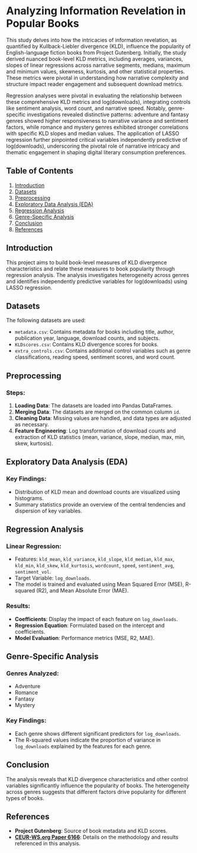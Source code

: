 # Analyzing Information Revelation in Popular Books

This study delves into how the intricacies of information revelation, as quantified by
Kullback-Liebler divergence (KLD), influence the popularity of English-language fiction books
from Project Gutenberg. Initially, the study derived nuanced book-level KLD metrics,
including averages, variances, slopes of linear regressions across narrative segments,
medians, maximum and minimum values, skewness, kurtosis, and other statistical
properties. These metrics were pivotal in understanding how narrative complexity and
structure impact reader engagement and subsequent download metrics.

Regression analyses were pivotal in evaluating the relationship between these
comprehensive KLD metrics and log(downloads), integrating controls like sentiment
analysis, word count, and narrative speed. Notably, genre-specific investigations revealed
distinctive patterns: adventure and fantasy genres showed higher responsiveness to
narrative variance and sentiment factors, while romance and mystery genres exhibited
stronger correlations with specific KLD slopes and median values. The application of LASSO
regression further pinpointed critical variables independently predictive of log(downloads),
underscoring the pivotal role of narrative intricacy and thematic engagement in shaping
digital literary consumption preferences.

## Table of Contents
1. [Introduction](#introduction)
2. [Datasets](#datasets)
3. [Preprocessing](#preprocessing)
4. [Exploratory Data Analysis (EDA)](#exploratory-data-analysis-eda)
5. [Regression Analysis](#regression-analysis)
6. [Genre-Specific Analysis](#genre-specific-analysis)
7. [Conclusion](#conclusion)
8. [References](#references)

## Introduction
This project aims to build book-level measures of KLD divergence characteristics and relate these measures to book popularity through regression analysis. The analysis investigates heterogeneity across genres and identifies independently predictive variables for log(downloads) using LASSO regression.

## Datasets
The following datasets are used:
- `metadata.csv`: Contains metadata for books including title, author, publication year, language, download counts, and subjects.
- `KLDscores.csv`: Contains KLD divergence scores for books.
- `extra_controls.csv`: Contains additional control variables such as genre classifications, reading speed, sentiment scores, and word count.

## Preprocessing
### Steps:
1. **Loading Data**: The datasets are loaded into Pandas DataFrames.
2. **Merging Data**: The datasets are merged on the common column `id`.
3. **Cleaning Data**: Missing values are handled, and data types are adjusted as necessary.
4. **Feature Engineering**: Log transformation of download counts and extraction of KLD statistics (mean, variance, slope, median, max, min, skew, kurtosis).

## Exploratory Data Analysis (EDA)
### Key Findings:
- Distribution of KLD mean and download counts are visualized using histograms.
- Summary statistics provide an overview of the central tendencies and dispersion of key variables.

## Regression Analysis
### Linear Regression:
- Features: `kld_mean`, `kld_variance`, `kld_slope`, `kld_median`, `kld_max`, `kld_min`, `kld_skew`, `kld_kurtosis`, `wordcount`, `speed`, `sentiment_avg`, `sentiment_vol`.
- Target Variable: `log_downloads`.
- The model is trained and evaluated using Mean Squared Error (MSE), R-squared (R2), and Mean Absolute Error (MAE).

### Results:
- **Coefficients**: Display the impact of each feature on `log_downloads`.
- **Regression Equation**: Formulated based on the intercept and coefficients.
- **Model Evaluation**: Performance metrics (MSE, R2, MAE).

## Genre-Specific Analysis
### Genres Analyzed:
- Adventure
- Romance
- Fantasy
- Mystery

### Key Findings:
- Each genre shows different significant predictors for `log_downloads`.
- The R-squared values indicate the proportion of variance in `log_downloads` explained by the features for each genre.

## Conclusion
The analysis reveals that KLD divergence characteristics and other control variables significantly influence the popularity of books. The heterogeneity across genres suggests that different factors drive popularity for different types of books.

## References
- **Project Gutenberg**: Source of book metadata and KLD scores.
- **[CEUR-WS.org Paper 6166](https://ceur-ws.org/Vol-3558/paper6166.pdf)**: Details on the methodology and results referenced in this analysis.
